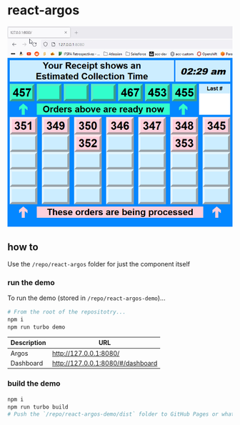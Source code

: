 # react-argos

![Classic Argos ordering screen](./examples/movin.gif)

## how to

Use the `/repo/react-argos` folder for just the component itself

### run the demo

To run the demo (stored in `/repo/react-argos-demo`)...

```sh
# From the root of the repositotry...
npm i
npm run turbo demo
```

| Description | URL                               |
| ----------- | --------------------------------- |
| Argos       | http://127.0.0.1:8080/            |
| Dashboard   | http://127.0.0.1:8080/#/dashboard |

### build the demo

```sh
npm i
npm run turbo build
# Push the `/repo/react-argos-demo/dist` folder to GitHub Pages or whatever
```
